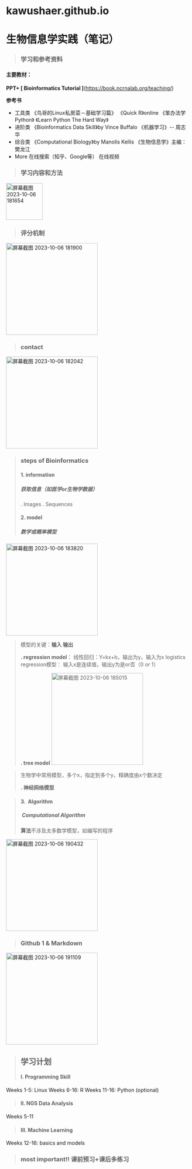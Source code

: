 # kawushaer.github.io
# 生物信息学实践（笔记）

>### 学习和参考资料
#### 主要教材：
  **PPT+ [ Bioinformatics Tutorial ]**(https://book.ncrnalab.org/teaching/)

 **参考书**
 - 工具类
   《鸟哥的Linux私房菜－基础学习篇》
   《Quick R》online
   《笨办法学 Python》
   《Learn Python The Hard Way》
 - 进阶类
    《Bioinformatics Data Skill》by Vince Buffalo
    《机器学习》-- 周志华
 - 综合类
    《Computational Biology》by Manolis Kellis
    《生物信息学》主编：樊龙江
 - More
  在线搜索（知乎、Google等）
  在线视频
  
 >### **学习内容和方法**
 <img width="100" alt="屏幕截图 2023-10-06 181654" src="https://github.com/kwsekds/kawushaer.github.io/assets/146935401/c7924f63-3feb-47ff-ba58-3b2eadc4ab13">

 
 
 >### **评分机制**
<img width="250" alt="屏幕截图 2023-10-06 181900" src="https://github.com/kwsekds/kawushaer.github.io/assets/146935401/76b2bda1-0036-40bd-9885-a984a1ca4b15">




 >### **contact**
 <img width="250" alt="屏幕截图 2023-10-06 182042" src="https://github.com/kwsekds/kawushaer.github.io/assets/146935401/c88e38e4-e29c-40cc-8ae8-ae8b1e4e0496">

 
 
 >### **steps of Bioinformatics**
 >#### **1. information**
 >#####  获取信息（如医学or生物学数据）
 >. Images
 >. Sequences
 >#### **2. model**
 >##### 数学或概率模型
 <img width="250" alt="屏幕截图 2023-10-06 183820" src="https://github.com/kwsekds/kawushaer.github.io/assets/146935401/51767e62-f2b1-4f24-8249-00255d213c55">

 
 >模型的关键：**输入 输出**
 >
 >**. regression model**：
 >    线性回归：Y=kx+b，输出为y，输入为x
 >    logistics regression模型： 输入x是连续值，输出y为是or否（0 or 1）
 >    
 >**. tree model**
 > <img width="250" alt="屏幕截图 2023-10-06 185015" src="https://github.com/kwsekds/kawushaer.github.io/assets/146935401/a643d5fa-451a-4325-b7f3-24a37c5428e5">

 
 >  生物学中常用模型，多个x，指定到多个y，精确度由x个数决定
 >  
 >  **. 神经网络模型**
 >  
 
 
 
 
 >#### **3.  Algorithm**
 >#####  Computational Algorithm
 >**算法**不涉及太多数学模型，如编写的程序

<img width="250" alt="屏幕截图 2023-10-06 190432" src="https://github.com/kwsekds/kawushaer.github.io/assets/146935401/d3b5956d-39ed-4205-aed7-5e69febf8a3d">




>### **Github 1 & Markdown**

<img width="250" alt="屏幕截图 2023-10-06 191109" src="https://github.com/kwsekds/kawushaer.github.io/assets/146935401/f3d02397-d2eb-42de-8f96-c080ea064f67">



>## **学习计划**
 >#### I. Programming Skill
Weeks 1-5: Linux
Weeks 6-16: R
Weeks 11-16: Python (optional)
>#### II. NGS Data Analysis 
Weeks 5-11
>#### III. Machine Learning
Weeks 12-16: basics and models

>### most important!! 课前预习+课后多练习
